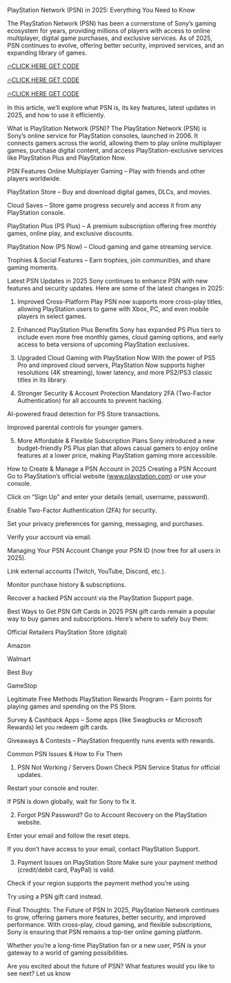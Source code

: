 PlayStation Network (PSN) in 2025: Everything You Need to Know


The PlayStation Network (PSN) has been a cornerstone of Sony’s gaming ecosystem for years, providing millions of players with access to online multiplayer, digital game purchases, and exclusive services. As of 2025, PSN continues to evolve, offering better security, improved services, and an expanding library of games.

[🔥CLICK HERE GET CODE](https://shorturl.at/7BqLg)


[🔥CLICK HERE GET CODE](https://shorturl.at/7BqLg)


[🔥CLICK HERE GET CODE](https://shorturl.at/7BqLg)

In this article, we’ll explore what PSN is, its key features, latest updates in 2025, and how to use it efficiently.

What is PlayStation Network (PSN)?
The PlayStation Network (PSN) is Sony’s online service for PlayStation consoles, launched in 2006. It connects gamers across the world, allowing them to play online multiplayer games, purchase digital content, and access PlayStation-exclusive services like PlayStation Plus and PlayStation Now.

PSN Features
Online Multiplayer Gaming – Play with friends and other players worldwide.

PlayStation Store – Buy and download digital games, DLCs, and movies.

Cloud Saves – Store game progress securely and access it from any PlayStation console.

PlayStation Plus (PS Plus) – A premium subscription offering free monthly games, online play, and exclusive discounts.

PlayStation Now (PS Now) – Cloud gaming and game streaming service.

Trophies & Social Features – Earn trophies, join communities, and share gaming moments.

Latest PSN Updates in 2025
Sony continues to enhance PSN with new features and security updates. Here are some of the latest changes in 2025:

1. Improved Cross-Platform Play
PSN now supports more cross-play titles, allowing PlayStation users to game with Xbox, PC, and even mobile players in select games.

2. Enhanced PlayStation Plus Benefits
Sony has expanded PS Plus tiers to include even more free monthly games, cloud gaming options, and early access to beta versions of upcoming PlayStation exclusives.

3. Upgraded Cloud Gaming with PlayStation Now
With the power of PS5 Pro and improved cloud servers, PlayStation Now supports higher resolutions (4K streaming), lower latency, and more PS2/PS3 classic titles in its library.

4. Stronger Security & Account Protection
Mandatory 2FA (Two-Factor Authentication) for all accounts to prevent hacking.

AI-powered fraud detection for PS Store transactions.

Improved parental controls for younger gamers.

5. More Affordable & Flexible Subscription Plans
Sony introduced a new budget-friendly PS Plus plan that allows casual gamers to enjoy online features at a lower price, making PlayStation gaming more accessible.

How to Create & Manage a PSN Account in 2025
Creating a PSN Account
Go to PlayStation’s official website (www.playstation.com) or use your console.

Click on “Sign Up” and enter your details (email, username, password).

Enable Two-Factor Authentication (2FA) for security.

Set your privacy preferences for gaming, messaging, and purchases.

Verify your account via email.

Managing Your PSN Account
Change your PSN ID (now free for all users in 2025).

Link external accounts (Twitch, YouTube, Discord, etc.).

Monitor purchase history & subscriptions.

Recover a hacked PSN account via the PlayStation Support page.

Best Ways to Get PSN Gift Cards in 2025
PSN gift cards remain a popular way to buy games and subscriptions. Here’s where to safely buy them:

Official Retailers
PlayStation Store (digital)

Amazon

Walmart

Best Buy

GameStop

Legitimate Free Methods
PlayStation Rewards Program – Earn points for playing games and spending on the PS Store.

Survey & Cashback Apps – Some apps (like Swagbucks or Microsoft Rewards) let you redeem gift cards.

Giveaways & Contests – PlayStation frequently runs events with rewards.



Common PSN Issues & How to Fix Them
1. PSN Not Working / Servers Down
Check PSN Service Status for official updates.

Restart your console and router.

If PSN is down globally, wait for Sony to fix it.

2. Forgot PSN Password?
Go to Account Recovery on the PlayStation website.

Enter your email and follow the reset steps.

If you don’t have access to your email, contact PlayStation Support.

3. Payment Issues on PlayStation Store
Make sure your payment method (credit/debit card, PayPal) is valid.

Check if your region supports the payment method you’re using.

Try using a PSN gift card instead.

Final Thoughts: The Future of PSN
In 2025, PlayStation Network continues to grow, offering gamers more features, better security, and improved performance. With cross-play, cloud gaming, and flexible subscriptions, Sony is ensuring that PSN remains a top-tier online gaming platform.

Whether you’re a long-time PlayStation fan or a new user, PSN is your gateway to a world of gaming possibilities.

Are you excited about the future of PSN? What features would you like to see next? Let us know
